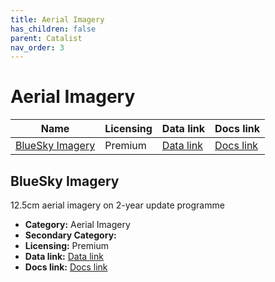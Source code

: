```yaml
---
title: Aerial Imagery
has_children: false
parent: Catalist
nav_order: 3
---
```


# Aerial Imagery

| Name                                | Licensing | Data link                                                                                                           | Docs link                                                               |
| ----------------------------------- | --------- | ------------------------------------------------------------------------------------------------------------------- | ----------------------------------------------------------------------- |
| [BlueSky Imagery](#bluesky-imagery) | Premium   | [Data link](https://www.blueskymapshop.com/maps/aerial-photo-hi-res?x=531566&y=180144&z=3&w=1000&h=1000&f=&p=[]&m=) | [Docs link](https://www.blueskymapshop.com/products/aerial-photography) |

## BlueSky Imagery

12.5cm aerial imagery on 2-year update programme

- **Category:** Aerial Imagery
- **Secondary Category:** 
- **Licensing:** Premium
- **Data link:** [Data link](https://www.blueskymapshop.com/maps/aerial-photo-hi-res?x=531566&y=180144&z=3&w=1000&h=1000&f=&p=[]&m=)
- **Docs link:** [Docs link](https://www.blueskymapshop.com/products/aerial-photography)
